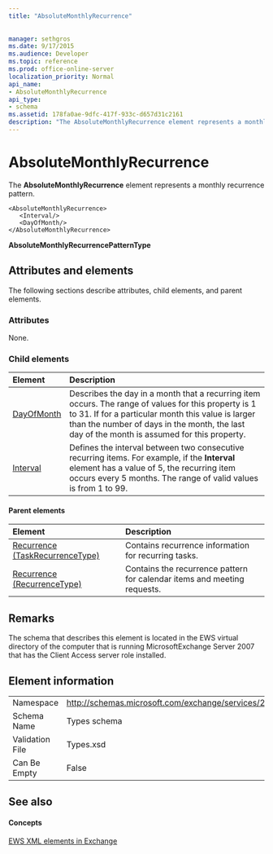 ```yaml
---
title: "AbsoluteMonthlyRecurrence"
 
 
manager: sethgros
ms.date: 9/17/2015
ms.audience: Developer
ms.topic: reference
ms.prod: office-online-server
localization_priority: Normal
api_name:
- AbsoluteMonthlyRecurrence
api_type:
- schema
ms.assetid: 178fa0ae-9dfc-417f-933c-d657d31c2161
description: "The AbsoluteMonthlyRecurrence element represents a monthly recurrence pattern."
---
```


# AbsoluteMonthlyRecurrence

The **AbsoluteMonthlyRecurrence** element represents a monthly recurrence pattern. 
  
```
<AbsoluteMonthlyRecurrence>
   <Interval/>
   <DayOfMonth/>
</AbsoluteMonthlyRecurrence>
```

 **AbsoluteMonthlyRecurrencePatternType**
## Attributes and elements

The following sections describe attributes, child elements, and parent elements.
  
### Attributes

None.
  
### Child elements

|**Element**|**Description**|
|:-----|:-----|
|[DayOfMonth](dayofmonth.md) <br/> |Describes the day in a month that a recurring item occurs. The range of values for this property is 1 to 31. If for a particular month this value is larger than the number of days in the month, the last day of the month is assumed for this property.  <br/> |
|[Interval](interval.md) <br/> |Defines the interval between two consecutive recurring items. For example, if the **Interval** element has a value of 5, the recurring item occurs every 5 months. The range of valid values is from 1 to 99.  <br/> |
   
#### Parent elements

|**Element**|**Description**|
|:-----|:-----|
|[Recurrence (TaskRecurrenceType)](recurrence-taskrecurrencetype.md) <br/> |Contains recurrence information for recurring tasks.  <br/> |
|[Recurrence (RecurrenceType)](recurrence-recurrencetype.md) <br/> |Contains the recurrence pattern for calendar items and meeting requests.  <br/> |
   
## Remarks

The schema that describes this element is located in the EWS virtual directory of the computer that is running MicrosoftExchange Server 2007 that has the Client Access server role installed.
  
## Element information

|||
|:-----|:-----|
|Namespace  <br/> |http://schemas.microsoft.com/exchange/services/2006/types  <br/> |
|Schema Name  <br/> |Types schema  <br/> |
|Validation File  <br/> |Types.xsd  <br/> |
|Can Be Empty  <br/> |False  <br/> |
   
## See also

#### Concepts

[EWS XML elements in Exchange](ews-xml-elements-in-exchange.md)

